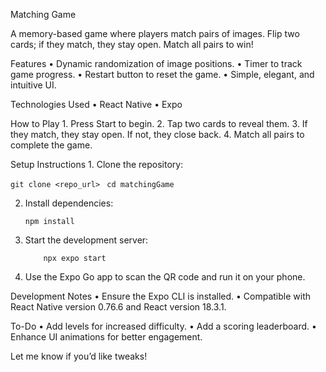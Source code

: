 Matching Game

A memory-based game where players match pairs of images. Flip two cards; if they match, they stay open. Match all pairs to win!

Features
	•	Dynamic randomization of image positions.
	•	Timer to track game progress.
	•	Restart button to reset the game.
	•	Simple, elegant, and intuitive UI.

Technologies Used
	•	React Native
	•	Expo

How to Play
	1.	Press Start to begin.
	2.	Tap two cards to reveal them.
	3.	If they match, they stay open. If not, they close back.
	4.	Match all pairs to complete the game.

Setup Instructions
	1.	Clone the repository:

```git clone <repo_url> ```
```cd matchingGame```
	


2.	Install dependencies:

		npm install


3.	Start the development server:

			npx expo start


4.	Use the Expo Go app to scan the QR code and run it on your phone.

Development Notes
	•	Ensure the Expo CLI is installed.
	•	Compatible with React Native version 0.76.6 and React version 18.3.1.

To-Do
	•	Add levels for increased difficulty.
	•	Add a scoring leaderboard.
	•	Enhance UI animations for better engagement.

Let me know if you’d like tweaks!
